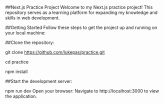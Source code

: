##Next.js Practice Project
Welcome to my Next.js practice project! This repository serves as a learning platform for expanding my knowledge and skills in web development.

##Getting Started
Follow these steps to get the project up and running on your local machine:

##Clone the repository:

git clone https://github.com/lukepas/practice.git

cd practice

npm install

##Start the development server:

npm run dev
Open your browser:
Navigate to http://localhost:3000 to view the application.
